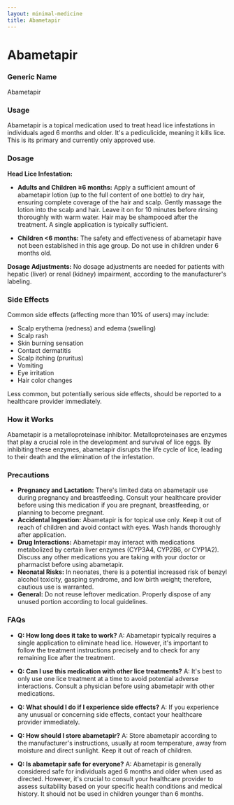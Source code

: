 ```yaml
---
layout: minimal-medicine
title: Abametapir
---
```


# Abametapir
### Generic Name
Abametapir

### Usage
Abametapir is a topical medication used to treat head lice infestations in individuals aged 6 months and older.  It's a pediculicide, meaning it kills lice.  This is its primary and currently only approved use.

### Dosage
**Head Lice Infestation:**

* **Adults and Children ≥6 months:**  Apply a sufficient amount of abametapir lotion (up to the full content of one bottle) to dry hair, ensuring complete coverage of the hair and scalp. Gently massage the lotion into the scalp and hair. Leave it on for 10 minutes before rinsing thoroughly with warm water.  Hair may be shampooed after the treatment.  A single application is typically sufficient.

* **Children <6 months:** The safety and effectiveness of abametapir have not been established in this age group.  Do not use in children under 6 months old.

**Dosage Adjustments:** No dosage adjustments are needed for patients with hepatic (liver) or renal (kidney) impairment, according to the manufacturer's labeling.


### Side Effects
Common side effects (affecting more than 10% of users) may include:

* Scalp erythema (redness) and edema (swelling)
* Scalp rash
* Skin burning sensation
* Contact dermatitis
* Scalp itching (pruritus)
* Vomiting
* Eye irritation
* Hair color changes

Less common, but potentially serious side effects, should be reported to a healthcare provider immediately.


### How it Works
Abametapir is a metalloproteinase inhibitor.  Metalloproteinases are enzymes that play a crucial role in the development and survival of lice eggs. By inhibiting these enzymes, abametapir disrupts the life cycle of lice, leading to their death and the elimination of the infestation.

### Precautions
* **Pregnancy and Lactation:**  There's limited data on abametapir use during pregnancy and breastfeeding.  Consult your healthcare provider before using this medication if you are pregnant, breastfeeding, or planning to become pregnant.
* **Accidental Ingestion:** Abametapir is for topical use only. Keep it out of reach of children and avoid contact with eyes.  Wash hands thoroughly after application.
* **Drug Interactions:** Abametapir may interact with medications metabolized by certain liver enzymes (CYP3A4, CYP2B6, or CYP1A2). Discuss any other medications you are taking with your doctor or pharmacist before using abametapir.
* **Neonatal Risks:**  In neonates, there is a potential increased risk of benzyl alcohol toxicity, gasping syndrome, and low birth weight; therefore, cautious use is warranted.
* **General:** Do not reuse leftover medication. Properly dispose of any unused portion according to local guidelines.

### FAQs

* **Q: How long does it take to work?** A:  Abametapir typically requires a single application to eliminate head lice.  However, it's important to follow the treatment instructions precisely and to check for any remaining lice after the treatment.

* **Q: Can I use this medication with other lice treatments?** A: It's best to only use one lice treatment at a time to avoid potential adverse interactions. Consult a physician before using abametapir with other medications.

* **Q: What should I do if I experience side effects?** A: If you experience any unusual or concerning side effects, contact your healthcare provider immediately.

* **Q: How should I store abametapir?** A: Store abametapir according to the manufacturer's instructions, usually at room temperature, away from moisture and direct sunlight.  Keep it out of reach of children.

* **Q: Is abametapir safe for everyone?** A: Abametapir is generally considered safe for individuals aged 6 months and older when used as directed. However, it's crucial to consult your healthcare provider to assess suitability based on your specific health conditions and medical history.  It should not be used in children younger than 6 months.
